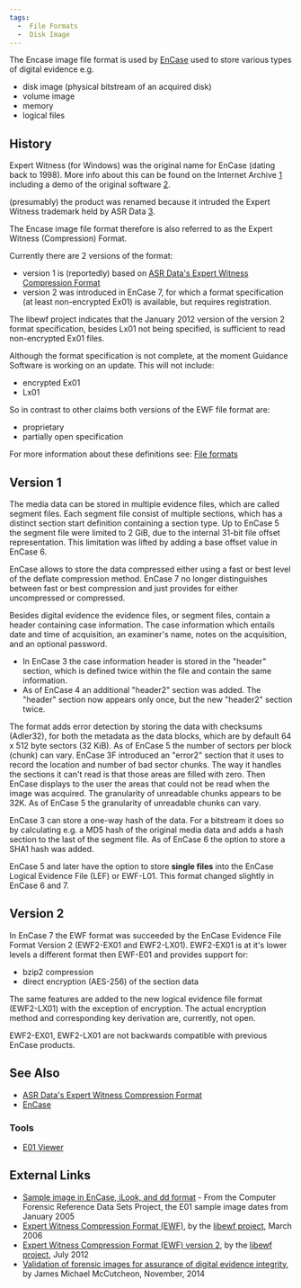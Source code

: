 ```yaml
---
tags:
  -  File Formats
  -  Disk Image
---
```

The Encase image file format is used by [EnCase](encase.md) used
to store various types of digital evidence e.g.

- disk image (physical bitstream of an acquired disk)
- volume image
- memory
- logical files

## History

Expert Witness (for Windows) was the original name for EnCase (dating
back to 1998). More info about this can be found on the Internet Archive
[1](http://web.archive.org/web/19980504153628/http://guidancesoftware.com/)
including a demo of the original software
[2](http://web.archive.org/web/19980504153952/http://guidancesoftware.com/data/ewsetup.exe).

(presumably) the product was renamed because it intruded the Expert
Witness trademark held by ASR Data
[3](http://www.asrdata.com/wp-content/themes/asr/pdf/ruling.pdf).

The Encase image file format therefore is also referred to as the Expert
Witness (Compression) Format.

Currently there are 2 versions of the format:

- version 1 is (reportedly) based on [ASR Data's Expert Witness
  Compression
  Format](asr_data's_expert_witness_compression_format.md)
- version 2 was introduced in EnCase 7, for which a format specification
  (at least non-encrypted Ex01) is available, but requires registration.

The libewf project indicates that the January 2012 version of the
version 2 format specification, besides Lx01 not being specified, is
sufficient to read non-encrypted Ex01 files.

Although the format specification is not complete, at the moment
Guidance Software is working on an update. This will not include:

- encrypted Ex01
- Lx01

So in contrast to other claims both versions of the EWF file format are:

- proprietary
- partially open specification

For more information about these definitions see: [File formats](file_formats.md)

## Version 1

The media data can be stored in multiple evidence files, which are
called segment files. Each segment file consist of multiple sections,
which has a distinct section start definition containing a section type.
Up to EnCase 5 the segment file were limited to 2 GiB, due to the
internal 31-bit file offset representation. This limitation was lifted
by adding a base offset value in EnCase 6.

EnCase allows to store the data compressed either using a fast or best
level of the deflate compression method. EnCase 7 no longer
distinguishes between fast or best compression and just provides for
either uncompressed or compressed.

Besides digital evidence the evidence files, or segment files, contain a
header containing case information. The case information which entails
date and time of acquisition, an examiner's name, notes on the
acquisition, and an optional password.

- In EnCase 3 the case information header is stored in the "header"
  section, which is defined twice within the file and contain the same
  information.
- As of EnCase 4 an additional "header2" section was added. The "header"
  section now appears only once, but the new "header2" section twice.

The format adds error detection by storing the data with checksums
(Adler32), for both the metadata as the data blocks, which are by
default 64 x 512 byte sectors (32 KiB). As of EnCase 5 the number of
sectors per block (chunk) can vary. EnCase 3F introduced an "error2"
section that it uses to record the location and number of bad sector
chunks. The way it handles the sections it can't read is that those
areas are filled with zero. Then EnCase displays to the user the areas
that could not be read when the image was acquired. The granularity of
unreadable chunks appears to be 32K. As of EnCase 5 the granularity of
unreadable chunks can vary.

EnCase 3 can store a one-way hash of the data. For a bitstream it does
so by calculating e.g. a MD5 hash of the original media data and adds a
hash section to the last of the segment file. As of EnCase 6 the option
to store a SHA1 hash was added.

EnCase 5 and later have the option to store **single files** into the
EnCase Logical Evidence File (LEF) or EWF-L01. This format changed
slightly in EnCase 6 and 7.

## Version 2

In EnCase 7 the EWF format was succeeded by the EnCase Evidence File
Format Version 2 (EWF2-EX01 and EWF2-LX01). EWF2-EX01 is at it's lower
levels a different format then EWF-E01 and provides support for:

- bzip2 compression
- direct encryption (AES-256) of the section data

The same features are added to the new logical evidence file format
(EWF2-LX01) with the exception of encryption. The actual encryption
method and corresponding key derivation are, currently, not open.

EWF2-EX01, EWF2-LX01 are not backwards compatible with previous EnCase
products.

## See Also

- [ASR Data's Expert Witness Compression Format](asr_data's_expert_witness_compression_format.md)
- [EnCase](encase.md)

### Tools

- [E01 Viewer](e01_viewer.md)

## External Links

- [Sample image in EnCase, iLook, and dd format](https://cfreds.nist.gov/all/NIST/BasicMacImage) -
  From the Computer Forensic Reference Data Sets Project, the E01 sample image
  dates from January 2005
- [Expert Witness Compression Format (EWF)](https://github.com/libyal/libewf/blob/main/documentation/Expert%20Witness%20Compression%20Format%20(EWF).asciidoc),
  by the [libewf project](libewf.md), March 2006
- [Expert Witness Compression Format (EWF) version 2](https://github.com/libyal/libewf/blob/main/documentation/Expert%20Witness%20Compression%20Format%202%20(EWF2).asciidoc),
  by the [libewf project](libewf.md), July 2012
- [Validation of forensic images for assurance of digital evidence integrity](https://researchportal.murdoch.edu.au/esploro/outputs/graduate/Validation-of-forensic-images-for-assurance/991005544234707891),
  by James Michael McCutcheon, November, 2014
